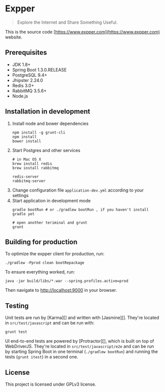 Expper
=====

> Explore the Internet and Share Something Useful.

This is the source code [https://www.expper.com](https://www.expper.com) website.

## Prerequisites
- JDK 1.8+
- Spring Boot 1.3.0.RELEASE
- PostgreSQL 9.4+
- Jhipster 2.24.0
- Redis 3.0+
- RabbitMQ 3.5.6+
- Node.js 

## Installation in development
1. Install node and bower dependencies
    ```
    npm install -g grunt-cli 
    npm install
    bower install 
    ```
2. Start Postgres and other services
    ```
    # in Mac OS X
    brew install redis
    brew install rabbitmq
    
    redis-server
    rabbitmq-server
    ```
3. Change configuration file `application-dev.yml` according to your settings
4. Start application in development mode
    ```
    gradle bootRun # or ./gradlew bootRun , if you haven't install gradle yet
    
    # open another teriminal and grunt
    grunt 
    ```


## Building for production

To optimize the expper client for production, run:

    ./gradlew -Pprod clean bootRepackage

To ensure everything worked, run:

    java -jar build/libs/*.war --spring.profiles.active=prod

Then navigate to [http://localhost:9000](http://localhost:9000) in your browser.

## Testing

Unit tests are run by [Karma][] and written with [Jasmine][]. They're located in `src/test/javascript` and can be run with:

    grunt test
    
UI end-to-end tests are powered by [Protractor][], which is built on top of WebDriverJS. They're located in `src/test/javascript/e2e` 
and can be run by starting Spring Boot in one terminal (`./gradlew bootRun`) and running the tests (`grunt itest`) in a second one.


## License
This project is licensed under GPLv3 license.
